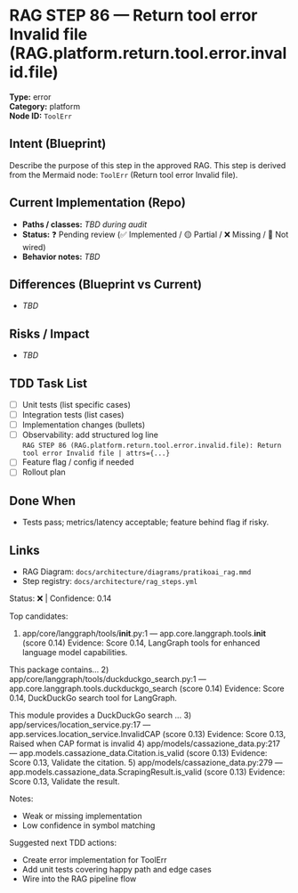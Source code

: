 # RAG STEP 86 — Return tool error Invalid file (RAG.platform.return.tool.error.invalid.file)

**Type:** error  
**Category:** platform  
**Node ID:** `ToolErr`

## Intent (Blueprint)
Describe the purpose of this step in the approved RAG. This step is derived from the Mermaid node: `ToolErr` (Return tool error Invalid file).

## Current Implementation (Repo)
- **Paths / classes:** _TBD during audit_
- **Status:** ❓ Pending review (✅ Implemented / 🟡 Partial / ❌ Missing / 🔌 Not wired)
- **Behavior notes:** _TBD_

## Differences (Blueprint vs Current)
- _TBD_

## Risks / Impact
- _TBD_

## TDD Task List
- [ ] Unit tests (list specific cases)
- [ ] Integration tests (list cases)
- [ ] Implementation changes (bullets)
- [ ] Observability: add structured log line  
  `RAG STEP 86 (RAG.platform.return.tool.error.invalid.file): Return tool error Invalid file | attrs={...}`
- [ ] Feature flag / config if needed
- [ ] Rollout plan

## Done When
- Tests pass; metrics/latency acceptable; feature behind flag if risky.

## Links
- RAG Diagram: `docs/architecture/diagrams/pratikoai_rag.mmd`
- Step registry: `docs/architecture/rag_steps.yml`


<!-- AUTO-AUDIT:BEGIN -->
Status: ❌  |  Confidence: 0.14

Top candidates:
1) app/core/langgraph/tools/__init__.py:1 — app.core.langgraph.tools.__init__ (score 0.14)
   Evidence: Score 0.14, LangGraph tools for enhanced language model capabilities.

This package contains...
2) app/core/langgraph/tools/duckduckgo_search.py:1 — app.core.langgraph.tools.duckduckgo_search (score 0.14)
   Evidence: Score 0.14, DuckDuckGo search tool for LangGraph.

This module provides a DuckDuckGo search ...
3) app/services/location_service.py:17 — app.services.location_service.InvalidCAP (score 0.13)
   Evidence: Score 0.13, Raised when CAP format is invalid
4) app/models/cassazione_data.py:217 — app.models.cassazione_data.Citation.is_valid (score 0.13)
   Evidence: Score 0.13, Validate the citation.
5) app/models/cassazione_data.py:279 — app.models.cassazione_data.ScrapingResult.is_valid (score 0.13)
   Evidence: Score 0.13, Validate the result.

Notes:
- Weak or missing implementation
- Low confidence in symbol matching

Suggested next TDD actions:
- Create error implementation for ToolErr
- Add unit tests covering happy path and edge cases
- Wire into the RAG pipeline flow
<!-- AUTO-AUDIT:END -->
